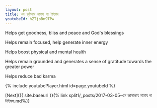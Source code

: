 ```yaml
---
layout: post
title: ওম দুর্বাসসে নামায গা টাইমস
youtubeId: hZTjoBn9TPw
---
```

 
 
Helps get goodness, bliss and peace and God's blessings
 
Helps remain focused, help generate inner energy 
 
Helps boost physical and mental health 
 
Helps remain grounded and generates a sense of gratitude towards the greater power 
 
Helps reduce bad karma
 
 
 
 


{% include youtubePlayer.html id=page.youtubeId %}
 
[Next]({{ site.baseurl }}{% link  split1/_posts/2017-03-05-ওম ভাসাভায় নামায গা টাইমস.md%})
 
